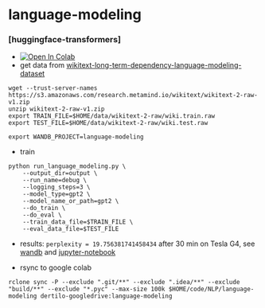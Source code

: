 # language-modeling

### [huggingface-transformers]
* [![Open In Colab](https://colab.research.google.com/assets/colab-badge.svg)](https://colab.research.google.com/dertilo/language-modeling/blob/master/language_modeling.ipynb)
* get data from [wikitext-long-term-dependency-language-modeling-dataset](https://blog.einstein.ai/the-wikitext-long-term-dependency-language-modeling-dataset/)

```shell script
wget --trust-server-names https://s3.amazonaws.com/research.metamind.io/wikitext/wikitext-2-raw-v1.zip
unzip wikitext-2-raw-v1.zip
export TRAIN_FILE=$HOME/data/wikitext-2-raw/wiki.train.raw
export TEST_FILE=$HOME/data/wikitext-2-raw/wiki.test.raw

export WANDB_PROJECT=language-modeling
```
* train
```shell script
python run_language_modeling.py \
    --output_dir=output \
    --run_name=debug \
    --logging_steps=3 \
    --model_type=gpt2 \
    --model_name_or_path=gpt2 \
    --do_train \
    --do_eval \
    --train_data_file=$TRAIN_FILE \
    --eval_data_file=$TEST_FILE 
```
* results: `perplexity = 19.756381741458434` after 30 min on Tesla G4, see [wandb](https://wandb.ai/dertilo/language-modeling/runs/11wv8bfb/overview) and [jupyter-notebook](language_modeling.ipynb)

* rsync to google colab
```shell script
rclone sync -P --exclude ".git/**" --exclude ".idea/**" --exclude "build/**" --exclude "*.pyc" --max-size 100k $HOME/code/NLP/language-modeling dertilo-googledrive:language-modeling
```
